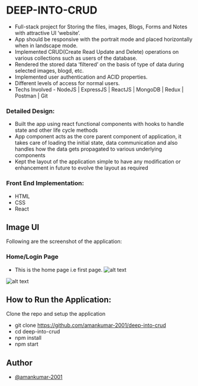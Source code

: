 
# DEEP-INTO-CRUD

- Full-stack project for Storing the files, images, Blogs, Forms and Notes with attractive UI ‘website’.
- App should be responsive with the portrait mode and placed horizontally when in landscape mode.
- Implemented CRUD(Create Read Update and Delete) operations on various collections such as users of the database.
- Rendered the stored data ‘filtered’ on the basis of type of data during selected images, blogd, etc.
- Implemented user authentication and ACID properties.
- Different levels of access for normal users.
- Techs Involved - NodeJS | ExpressJS | ReactJS | MongoDB | Redux | Postman | Git



### Detailed Design:

- Built the app using react functional components with hooks to handle state and other life cycle methods
- App component acts as the core parent component of application, it takes care of loading the initial state, data communication and also handles how the data gets propagated to various underlying components
- Kept the layout of the application simple to have any modification or enhancement in future to evolve the layout as required

### Front End Implementation:

- HTML
- CSS
- React

## Image UI
Following are the screenshot of the application:

### Home/Login Page
- This is the home page i.e first page.
![alt text](./client/public/Home-login.png)

![alt text](./client/public/Home-register.png)
<!-- 
### Login Page
![alt text](./client/public/loginPage.png)
- This is the login page.

### Register Page
![alt text](./client/public/registerPage.png)
- This is the register page.

### Home Page
![alt text](./client/public/homePage.png)
- This is the home page.

### Admin Panel Page
![alt text](./client/public/adminPanel.png)
- This is the Admin Panel page which is only for admins only. -->

## How to Run the Application:

Clone the repo and setup the application

- git clone https://github.com/amankumar-2001/deep-into-crud
- cd deep-into-crud
- npm install
- npm start


## Author

- [@amankumar-2001](https://www.github.com/amankumar-2001)

